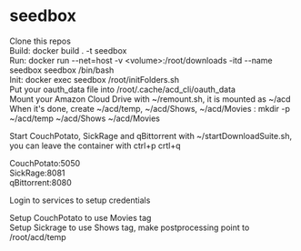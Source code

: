# seedbox
Clone this repos  
Build: docker build . -t seedbox  
Run: docker run --net=host -v \<volume\>:/root/downloads -itd --name seedbox seedbox /bin/bash  
Init: docker exec seedbox /root/initFolders.sh  
Put your oauth_data file into /root/.cache/acd_cli/oauth_data  
Mount your Amazon Cloud Drive with ~/remount.sh, it is mounted as ~/acd  
When it's done, create ~/acd/temp, ~/acd/Shows, ~/acd/Movies : mkdir -p ~/acd/temp ~/acd/Shows ~/acd/Movies  

Start CouchPotato, SickRage and qBittorrent with ~/startDownloadSuite.sh, you can leave the container with ctrl+p crtl+q  

CouchPotato:5050  
SickRage:8081  
qBittorrent:8080  

Login to services to setup credentials  

Setup CouchPotato to use Movies tag  
Setup Sickrage to use Shows tag, make postprocessing point to /root/acd/temp  


